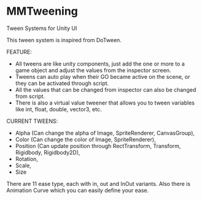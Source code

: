 # MMTweening
Tween Systems for Unity UI

This tween system is inspired from DoTween.

FEATURE:
- All tweens are like unity components, just add the one or more to a game object and adjust the values from the inspector screen.
- Tweens can auto play when their GO became active on the scene, or they can be activated through script.
- All the values that can be changed from inspector can also be changed from script.
- There is also a virtual value tweener that allows you to tween variables like int, float, double, vector3, etc.

CURRENT TWEENS:
- Alpha (Can change the alpha of Image, SpriteRenderer, CanvasGroup),
- Color (Can change the color of Image, SpriteRenderer),
- Position (Can update position through RectTransform, Transform, Rigidbody, Rigidbody2D),
- Rotation,
- Scale,
- Size

There are 11 ease type, each with in, out and InOut variants. Also there is Animation Curve which you can easily define your ease.
